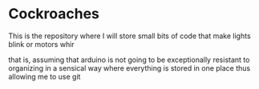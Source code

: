 Cockroaches
==============

This is the repository where I will store small bits of code that make lights blink or motors whir

that is, assuming that arduino is not going to be exceptionally resistant to organizing in a sensical way where everything is stored in one place thus allowing me to use git 
